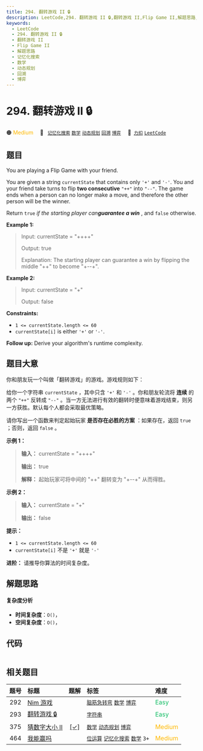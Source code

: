 ```yaml
---
title: 294. 翻转游戏 II 🔒
description: LeetCode,294. 翻转游戏 II 🔒,翻转游戏 II,Flip Game II,解题思路,记忆化搜索,数学,动态规划,回溯,博弈
keywords:
  - LeetCode
  - 294. 翻转游戏 II 🔒
  - 翻转游戏 II
  - Flip Game II
  - 解题思路
  - 记忆化搜索
  - 数学
  - 动态规划
  - 回溯
  - 博弈
---
```


# 294. 翻转游戏 II 🔒

🟠 <font color=#ffb800>Medium</font>&emsp; 🔖&ensp; [`记忆化搜索`](/tag/memoization.md) [`数学`](/tag/math.md) [`动态规划`](/tag/dynamic-programming.md) [`回溯`](/tag/backtracking.md) [`博弈`](/tag/game-theory.md)&emsp; 🔗&ensp;[`力扣`](https://leetcode.cn/problems/flip-game-ii) [`LeetCode`](https://leetcode.com/problems/flip-game-ii)

## 题目

You are playing a Flip Game with your friend.

You are given a string `currentState` that contains only `'+'` and `'-'`. You
and your friend take turns to flip **two consecutive** `"++"` into `"--"`. The
game ends when a person can no longer make a move, and therefore the other
person will be the winner.

Return `true` _if the starting player can**guarantee a win**_ , and `false`
otherwise.



**Example 1:**

> Input: currentState = "++++"
> 
> Output: true
> 
> Explanation: The starting player can guarantee a win by flipping the middle "++" to become "+--+".

**Example 2:**

> Input: currentState = "+"
> 
> Output: false

**Constraints:**

  * `1 <= currentState.length <= 60`
  * `currentState[i]` is either `'+'` or `'-'`.



**Follow up:** Derive your algorithm's runtime complexity.


## 题目大意

你和朋友玩一个叫做「翻转游戏」的游戏。游戏规则如下：

给你一个字符串 `currentState` ，其中只含 `'+'` 和 `'-'` 。你和朋友轮流将 **连续** 的两个 `"++"` 反转成
`"--"` 。当一方无法进行有效的翻转时便意味着游戏结束，则另一方获胜。默认每个人都会采取最优策略。

请你写出一个函数来判定起始玩家 **是否存在必胜的方案** ：如果存在，返回 `true` ；否则，返回 `false` 。



**示例 1：**

> 
> 
> 
> 
> 
> **输入：** currentState = "++++"
> 
> **输出：** true
> 
> **解释：** 起始玩家可将中间的 "++" 翻转变为 "+--+" 从而得胜。

**示例 2：**

> 
> 
> 
> 
> 
> **输入：** currentState = "+"
> 
> **输出：** false
> 
> 



**提示：**

  * `1 <= currentState.length <= 60`
  * `currentState[i]` 不是 `'+'` 就是 `'-'`



**进阶：** 请推导你算法的时间复杂度。


## 解题思路

#### 复杂度分析

- **时间复杂度**：`O()`，
- **空间复杂度**：`O()`，

## 代码

```javascript

```

## 相关题目

<!-- prettier-ignore -->
| 题号 | 标题 | 题解 | 标签 | 难度 |
| :------: | :------ | :------: | :------ | :------ |
| 292 | [Nim 游戏](https://leetcode.com/problems/nim-game) |  |  [`脑筋急转弯`](/tag/brainteaser.md) [`数学`](/tag/math.md) [`博弈`](/tag/game-theory.md) | <font color=#15bd66>Easy</font> |
| 293 | [翻转游戏 🔒](https://leetcode.com/problems/flip-game) |  |  [`字符串`](/tag/string.md) | <font color=#15bd66>Easy</font> |
| 375 | [猜数字大小 II](https://leetcode.com/problems/guess-number-higher-or-lower-ii) | [[✓]](/problem/0375.md) |  [`数学`](/tag/math.md) [`动态规划`](/tag/dynamic-programming.md) [`博弈`](/tag/game-theory.md) | <font color=#ffb800>Medium</font> |
| 464 | [我能赢吗](https://leetcode.com/problems/can-i-win) |  |  [`位运算`](/tag/bit-manipulation.md) [`记忆化搜索`](/tag/memoization.md) [`数学`](/tag/math.md) `3+` | <font color=#ffb800>Medium</font> |